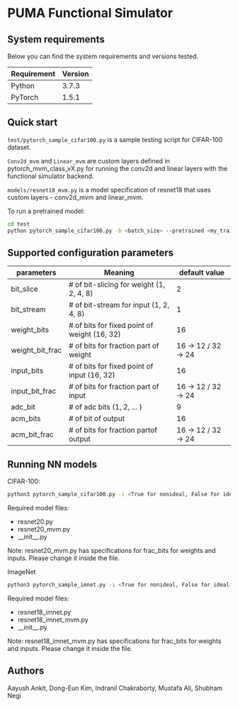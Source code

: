 # PUMA Functional Simulator

## System requirements

Below you can find the system requirements and versions tested.

| Requirement | Version                    |
| ----------- | -------------------------- |
| Python      | 3.7.3                      |
| PyTorch      | 1.5.1                     |


## Quick start

`test/pytorch_sample_cifar100.py` is a sample testing script for CIFAR-100 dataset.

`Conv2d_mvm` and `Linear_mvm` are custom layers defined in pytorch_mvm_class_vX.py for running the conv2d and linear layers with the functional simulator backend.

`models/resnet18_mvm.py` is a model specification of resnet18 that uses custom layers - conv2d_mvm and linear_mvm.

To run a pretrained model:
```bash
cd test
python pytorch_sample_cifar100.py -b <batch_size> --pretrained <my_trained_model> --gpus <gpu ids>
```

## Supported configuration parameters

| parameters      | Meaning                                      | default value        |
| --------------- | -------------------------------------------- | -------------------- |
| bit_slice       | # of bit-slicing for weight (1, 2, 4, 8)     |       2              |
| bit_stream      | # of bit-stream for input (1, 2, 4, 8)       |       1              |
| weight_bits     | # of bits for fixed point of weight (16, 32) |      16              |
| weight_bit_frac | # of bits for fraction part of weight        |  16 -> 12 / 32 -> 24 |
| input_bits      | # of bits for fixed point of input (16, 32)  |      16              |
| input_bit_frac  | # of bits for fraction part of input         |  16 -> 12 / 32 -> 24 |
| adc_bit         | # of adc bits (1, 2, ... )                   |       9              |
| acm_bits        | # of bit of output                           |      16              |
| acm_bit_frac    | # of bits for fraction partof output         |  16 -> 12 / 32 -> 24 |


## Running NN models

CIFAR-100:
```bash
python3 pytorch_sample_cifar100.py -i <True for nonideal, False for ideal> -b <batch-size> --pretrained models/resnet20fp_cifar10.pth.tar --evaluate
```

Required model files:
- resnet20.py
- resnet20_mvm.py
- \_\_init\_\_.py

Note: resnet20_mvm.py has specifications for frac_bits for weights and inputs. Please change it inside the file. 

ImageNet
```bash
python3 pytorch_sample_imnet.py -i <True for nonideal, False for ideal> -b <batch-size> --pretrained models/resnet18_imnet_fp.pth.ar --evaluate
```
Required model files:
- resnet18_imnet.py
- resnet18_imnet_mvm.py
- \_\_init\_\_.py

Note: resnet18_imnet_mvm.py has specifications for frac_bits for weights and inputs. Please change it inside the file.


## Authors

Aayush Ankit, Dong-Eun Kim, Indranil Chakraborty, Mustafa Ali, Shubham Negi

